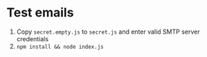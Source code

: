 Test emails
===========

1. Copy `secret.empty.js` to `secret.js` and enter valid SMTP server credentials
2. `npm install && node index.js`
